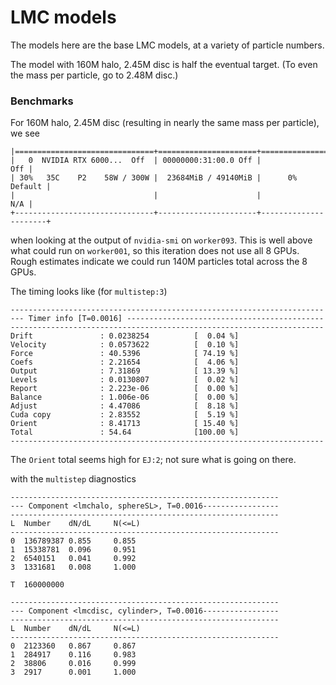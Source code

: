 
# LMC models

The models here are the base LMC models, at a variety of particle numbers.

The model with 160M halo, 2.45M disc is half the eventual target. (To even the mass per particle, go to 2.48M disc.)

### Benchmarks

For 160M halo, 2.45M disc (resulting in nearly the same mass per particle), we see
```
|===============================+======================+======================|
|   0  NVIDIA RTX 6000...  Off  | 00000000:31:00.0 Off |                  Off |
| 30%   35C    P2    58W / 300W |  23684MiB / 49140MiB |      0%      Default |
|                               |                      |                  N/A |
+-------------------------------+----------------------+----------------------+
```
when looking at the output of `nvidia-smi` on `worker093`. This is well above what could run on `worker001`, so this iteration does not use all 8 GPUs. Rough estimates indicate we could run 140M particles total across the 8 GPUs.

The timing looks like (for `multistep:3`)
```
----------------------------------------------------------------------
--- Timer info [T=0.0016] --------------------------------------------
----------------------------------------------------------------------
Drift               : 0.0238254          [  0.04 %]
Velocity            : 0.0573622          [  0.10 %]
Force               : 40.5396            [ 74.19 %]
Coefs               : 2.21654            [  4.06 %]
Output              : 7.31869            [ 13.39 %]
Levels              : 0.0130807          [  0.02 %]
Report              : 2.223e-06          [  0.00 %]
Balance             : 1.006e-06          [  0.00 %]
Adjust              : 4.47086            [  8.18 %]
Cuda copy           : 2.83552            [  5.19 %]
Orient              : 8.41713            [ 15.40 %]
Total               : 54.64              [100.00 %]
----------------------------------------------------------------------
```
The `Orient` total seems high for `EJ:2`; not sure what is going on there.

with the `multistep` diagnostics
```
------------------------------------------------------------
--- Component <lmchalo, sphereSL>, T=0.0016-----------------
------------------------------------------------------------
L  Number    dN/dL     N(<=L)    
------------------------------------------------------------
0  136789387 0.855     0.855     
1  15338781  0.096     0.951     
2  6540151   0.041     0.992     
3  1331681   0.008     1.000     

T  160000000 

------------------------------------------------------------
--- Component <lmcdisc, cylinder>, T=0.0016-----------------
------------------------------------------------------------
L  Number    dN/dL     N(<=L)    
------------------------------------------------------------
0  2123360   0.867     0.867     
1  284917    0.116     0.983     
2  38806     0.016     0.999     
3  2917      0.001     1.000     
```
